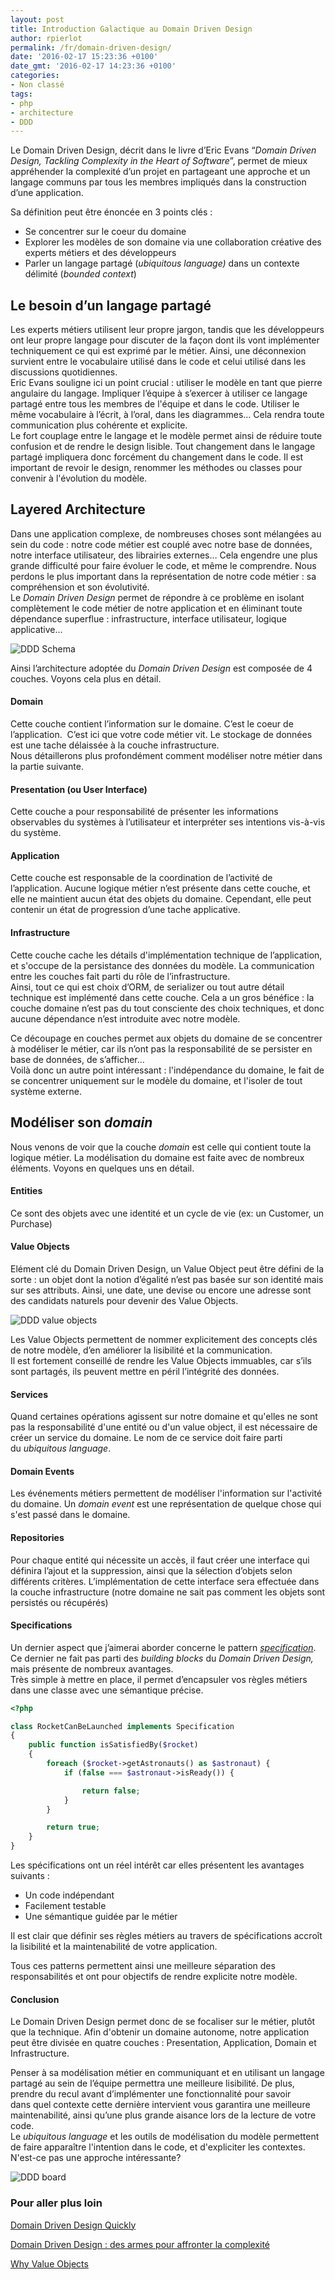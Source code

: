 ```yaml
---
layout: post
title: Introduction Galactique au Domain Driven Design
author: rpierlot
permalink: /fr/domain-driven-design/
date: '2016-02-17 15:23:36 +0100'
date_gmt: '2016-02-17 14:23:36 +0100'
categories:
- Non classé
tags:
- php
- architecture
- DDD
---
```

Le Domain Driven Design, décrit dans le livre d’Eric Evans “_Domain Driven Design, Tackling Complexity in the Heart of Software_”, permet de mieux appréhender la complexité d’un projet en partageant une approche et un langage communs par tous les membres impliqués dans la construction d’une application.

Sa définition peut être énoncée en 3 points clés :

*   Se concentrer sur le coeur du domaine
*   Explorer les modèles de son domaine via une collaboration créative des experts métiers et des développeurs
*   Parler un langage partagé (_ubiquitous language)_ dans un contexte délimité (_bounded context_)

## Le besoin d’un langage partagé

Les experts métiers utilisent leur propre jargon, tandis que les développeurs ont leur propre langage pour discuter de la façon dont ils vont implémenter techniquement ce qui est exprimé par le métier. Ainsi, une déconnexion survient entre le vocabulaire utilisé dans le code et celui utilisé dans les discussions quotidiennes.  
Eric Evans souligne ici un point crucial : utiliser le modèle en tant que pierre angulaire du langage. Impliquer l’équipe à s’exercer à utiliser ce langage partagé entre tous les membres de l'équipe et dans le code. Utiliser le même vocabulaire à l’écrit, à l’oral, dans les diagrammes… Cela rendra toute communication plus cohérente et explicite.  
Le fort couplage entre le langage et le modèle permet ainsi de réduire toute confusion et de rendre le design lisible. Tout changement dans le langage partagé impliquera donc forcément du changement dans le code. Il est important de revoir le design, renommer les méthodes ou classes pour convenir à l'évolution du modèle.

## Layered Architecture

Dans une application complexe, de nombreuses choses sont mélangées au sein du code : notre code métier est couplé avec notre base de données, notre interface utilisateur, des librairies externes… Cela engendre une plus grande difficulté pour faire évoluer le code, et même le comprendre. Nous perdons le plus important dans la représentation de notre code métier : sa compréhension et son évolutivité.  
Le _Domain Driven Design_ permet de répondre à ce problème en isolant complètement le code métier de notre application et en éliminant toute dépendance superflue : infrastructure, interface utilisateur, logique applicative…

![DDD Schema](/img/ddd_schema.png)

Ainsi l’architecture adoptée du _Domain Driven Design_ est composée de 4 couches. Voyons cela plus en détail.

#### Domain

Cette couche contient l’information sur le domaine. C’est le coeur de l’application.  C’est ici que votre code métier vit. Le stockage de données est une tache délaissée à la couche infrastructure.  
Nous détaillerons plus profondément comment modéliser notre métier dans la partie suivante.

#### Presentation (ou User Interface)

Cette couche a pour responsabilité de présenter les informations observables du systèmes à l’utilisateur et interpréter ses intentions vis-à-vis du système.

#### Application

Cette couche est responsable de la coordination de l’activité de l’application. Aucune logique métier n’est présente dans cette couche, et elle ne maintient aucun état des objets du domaine. Cependant, elle peut contenir un état de progression d’une tache applicative.

#### Infrastructure

Cette couche cache les détails d'implémentation technique de l’application, et s'occupe de la persistance des données du modèle. La communication entre les couches fait parti du rôle de l’infrastructure.  
Ainsi, tout ce qui est choix d’ORM, de serializer ou tout autre détail technique est implémenté dans cette couche. Cela a un gros bénéfice : la couche domaine n’est pas du tout consciente des choix techniques, et donc aucune dépendance n’est introduite avec notre modèle.

Ce découpage en couches permet aux objets du domaine de se concentrer à modéliser le métier, car ils n’ont pas la responsabilité de se persister en base de données, de s’afficher…  
Voilà donc un autre point intéressant : l'indépendance du domaine, le fait de se concentrer uniquement sur le modèle du domaine, et l'isoler de tout système externe.

## Modéliser son _domain_

Nous venons de voir que la couche _domain_ est celle qui contient toute la logique métier. La modélisation du domaine est faite avec de nombreux éléments. Voyons en quelques uns en détail.

#### Entities

Ce sont des objets avec une identité et un cycle de vie (ex: un Customer, un Purchase)

#### Value Objects

Elément clé du Domain Driven Design, un Value Object peut être défini de la sorte : un objet dont la notion d’égalité n’est pas basée sur son identité mais sur ses attributs. Ainsi, une date, une devise ou encore une adresse sont des candidats naturels pour devenir des Value Objects.

![DDD value objects](/img/ddd_value_objects.png)

Les Value Objects permettent de nommer explicitement des concepts clés de notre modèle, d’en améliorer la lisibilité et la communication.  
Il est fortement conseillé de rendre les Value Objects immuables, car s’ils sont partagés, ils peuvent mettre en péril l’intégrité des données.

#### Services

Quand certaines opérations agissent sur notre domaine et qu'elles ne sont pas la responsabilité d'une entité ou d'un value object, il est nécessaire de créer un service du domaine. Le nom de ce service doit faire parti du _ubiquitous language_.

#### Domain Events

Les événements métiers permettent de modéliser l'information sur l'activité du domaine. Un _domain event_ est une représentation de quelque chose qui s'est passé dans le domaine.

#### Repositories

Pour chaque entité qui nécessite un accès, il faut créer une interface qui définira l’ajout et la suppression, ainsi que la sélection d’objets selon différents critères. L’implémentation de cette interface sera effectuée dans la couche infrastructure (notre domaine ne sait pas comment les objets sont persistés ou récupérés)

#### Specifications

Un dernier aspect que j’aimerai aborder concerne le pattern _[specification](http://martinfowler.com/apsupp/spec.pdf)_. Ce dernier ne fait pas parti des _building blocks_ du _Domain Driven Design,_ mais présente de nombreux avantages.  
Très simple à mettre en place, il permet d’encapsuler vos règles métiers dans une classe avec une sémantique précise.

```php
<?php

class RocketCanBeLaunched implements Specification
{
    public function isSatisfiedBy($rocket)
    {
        foreach ($rocket->getAstronauts() as $astronaut) {
            if (false === $astronaut->isReady()) {

                return false;
            }
        }

        return true;
    }
}
```

Les spécifications ont un réel intérêt car elles présentent les avantages suivants :

*   Un code indépendant
*   Facilement testable
*   Une sémantique guidée par le métier

Il est clair que définir ses règles métiers au travers de spécifications accroît la lisibilité et la maintenabilité de votre application.

Tous ces patterns permettent ainsi une meilleure séparation des responsabilités et ont pour objectifs de rendre explicite notre modèle.

#### Conclusion

Le Domain Driven Design permet donc de se focaliser sur le métier, plutôt que la technique. Afin d'obtenir un domaine autonome, notre application peut être divisée en quatre couches : Presentation, Application, Domain et Infrastructure.

Penser à sa modélisation métier en communiquant et en utilisant un langage partagé au sein de l’équipe permettra une meilleure lisibilité. De plus, prendre du recul avant d’implémenter une fonctionnalité pour savoir dans quel contexte cette dernière intervient vous garantira une meilleure maintenabilité, ainsi qu’une plus grande aisance lors de la lecture de votre code.  
Le _ubiquitous language_ et les outils de modélisation du modèle permettent de faire apparaître l'intention dans le code, et d'expliciter les contextes. N'est-ce pas une approche intéressante?

![DDD board](/img/ddd_board.jpeg)

### Pour aller plus loin

[Domain Driven Design Quickly](http://www.infoq.com/minibooks/domain-driven-design-quickly)

[Domain Driven Design : des armes pour affronter la complexité](http://blog.octo.com/domain-driven-design-des-armes-pour-affronter-la-complexite/)

[Why Value Objects](http://thepaulrayner.com/blog/why-value-objects/)
